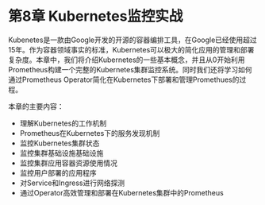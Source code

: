 # 第8章 Kubernetes监控实战

Kubenetes是一款由Google开发的开源的容器编排工具，在Google已经使用超过15年。作为容器领域事实的标准，Kubernetes可以极大的简化应用的管理和部署复杂度。本章中，我们将介绍Kubernetes的一些基本概念，并且从0开始利用Prometheus构建一个完整的Kubernetes集群监控系统。同时我们还将学习如何通过Prometheus Operator简化在Kubernetes下部署和管理Promethues的过程。

本章的主要内容：

* 理解Kubernetes的工作机制
* Prometheus在Kubernetes下的服务发现机制
* 监控Kubernetes集群状态
* 监控集群基础设施基础设施
* 监控集群应用容器资源使用情况
* 监控用户部署的应用程序
* 对Service和Ingress进行网络探测
* 通过Operator高效管理和部署在Kubernetes集群中的Prometheus